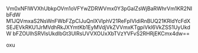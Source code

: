Vm0xNFlWVXhUbkpOVm1oVFYwZDRWVmx0Y3pGalZsWjBaRWhrVm1KR2NIbFdW
M1JQVmxaS2NsWnFWbFZpClJuQnlXVlphV21ReFpIVldiRnBUQ21KRldYcFdX
SEJEVkRKU1JrMVdhRkJXYmtKb1EyMVdjVkZVVmxKTgpiVkl6VkZSS1UyUkdW
bFZOUlhSRVlsUkdlbGt3UlRsUVVXOUxXbTVzYVFvS2RHRjEKCmx4dw==

oxu